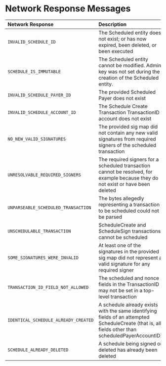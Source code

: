 # Network Response Messages

| Network Response | Description |
| :--- | :--- |
| `INVALID_SCHEDULE_ID` | The Scheduled entity does not exist; or has now expired, been deleted, or been executed |
| `SCHEDULE_IS_IMMUTABLE` | The Scheduled entity cannot be modified. Admin key was not set during the creation of the Scheduled entity.  |
| `INVALID_SCHEDULE_PAYER_ID` | The provided Scheduled Payer does not exist |
| `INVALID_SCHEDULE_ACCOUNT_ID` | The Schedule Create Transaction TransactionID account does not exist |
| `NO_NEW_VALID_SIGNATURES` | The provided sig map did not contain any new valid signatures from required signers of the scheduled transaction |
| `UNRESOLVABLE_REQUIRED_SIGNERS` | The required signers for a scheduled transaction cannot be resolved, for example because they do not exist or have been deleted |
| `UNPARSEABLE_SCHEDULED_TRANSACTION` | The bytes allegedly representing a transaction to be scheduled could not be parsed |
| `UNSCHEDULABLE_TRANSACTION` | ScheduleCreate and ScheduleSign transactions cannot be scheduled |
| `SOME_SIGNATURES_WERE_INVALID` | At least one of the signatures in the provided sig map did not represent a valid signature for any required signer |
| `TRANSACTION_ID_FIELD_NOT_ALLOWED` | The scheduled and nonce fields in the TransactionID may not be set in a top-level transaction |
| `IDENTICAL_SCHEDULE_ALREADY_CREATED` | A schedule already exists with the same identifying fields of an attempted ScheduleCreate \(that is, all fields other than scheduledPayerAccountID\) |
| `SCHEDULE_ALREADY_DELETED` | A schedule being signed or deleted has already been deleted |

